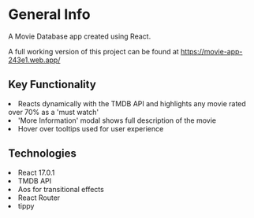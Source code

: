 # General Info

A Movie Database app created using React.

A full working version of this project can be found at https://movie-app-243e1.web.app/

## Key Functionality

<li> Reacts dynamically with the TMDB API and highlights any movie rated over 70% as a 'must watch'
<li> 'More Information' modal shows full description of the movie
<li> Hover over tooltips used for user experience  
  

## Technologies

<li> React 17.0.1
<li> TMDB API
<li> Aos for transitional effects  
<li> React Router
<li> tippy

